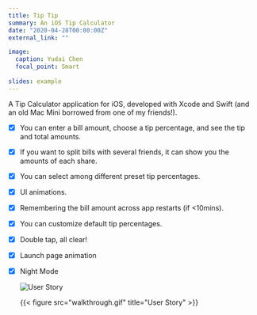 ```yaml
---
title: Tip Tip
summary: An iOS Tip Calculator
date: "2020-04-28T00:00:00Z"
external_link: ""

image:
  caption: Yudai Chen
  focal_point: Smart
  
slides: example
---
```

A Tip Calculator application for iOS, developed with Xcode and Swift (and an old Mac Mini borrowed from one of my friends!).

- [x] You can enter a bill amount, choose a tip percentage, and see the tip and total amounts.

- [x] If you want to split bills with several friends, it can show you the amounts of each share.

- [x] You can select among different preset tip percentages.

- [x] UI animations.

- [x] Remembering the bill amount across app restarts (if <10mins).

- [x] You can customize default tip percentages.

- [x] Double tap, all clear!

- [x] Launch page animation

- [x] Night Mode

   ![User Story](./walkthrough.gif) 

   {{< figure src="walkthrough.gif" title="User Story" >}} 